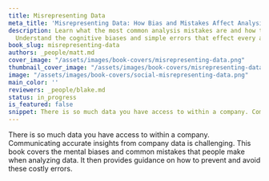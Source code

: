 ```yaml
---
title: Misrepresenting Data
meta_title: 'Misrepresenting Data: How Bias and Mistakes Affect Analysis'
description: Learn what the most common analysis mistakes are and how to avoid them.
  Understand the cognitive biases and simple errors that effect every analyst.
book_slug: misrepresenting-data
authors: _people/matt.md
cover_image: "/assets/images/book-covers/misrepresenting-data.png"
thumbnail_cover_image: "/assets/images/book-covers/misrepresenting-data@thumbnail.png"
image: "/assets/images/book-covers/social-misrepresenting-data.png"
main_color: ''
reviewers: _people/blake.md
status: in_progress
is_featured: false
snippet: There is so much data you have access to within a company. Communicating accurate insights from company data is challenging. This book covers the mental biases and common mistakes that people make when analyzing data. It then provides guidance on how to prevent and avoid these costly errors.
---
```

There is so much data you have access to within a company. Communicating accurate insights from company data is challenging. This book covers the mental biases and common mistakes that people make when analyzing data. It then provides guidance on how to prevent and avoid these costly errors.
